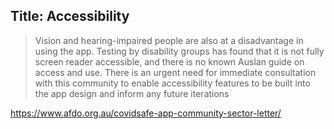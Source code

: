 Title: Accessibility
---

> Vision and hearing-impaired people are also at a disadvantage in using the app. Testing by disability groups has found that it is not fully screen reader accessible, and there is no known Auslan guide on access and use. There is an urgent need for immediate consultation with this community to enable accessibility features to be built into the app design and inform any future iterations

https://www.afdo.org.au/covidsafe-app-community-sector-letter/
